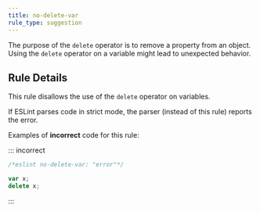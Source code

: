 ```yaml
---
title: no-delete-var
rule_type: suggestion
---
```




The purpose of the `delete` operator is to remove a property from an object. Using the `delete` operator on a variable might lead to unexpected behavior.

## Rule Details

This rule disallows the use of the `delete` operator on variables.

If ESLint parses code in strict mode, the parser (instead of this rule) reports the error.

Examples of **incorrect** code for this rule:

::: incorrect

```js
/*eslint no-delete-var: "error"*/

var x;
delete x;
```

:::
